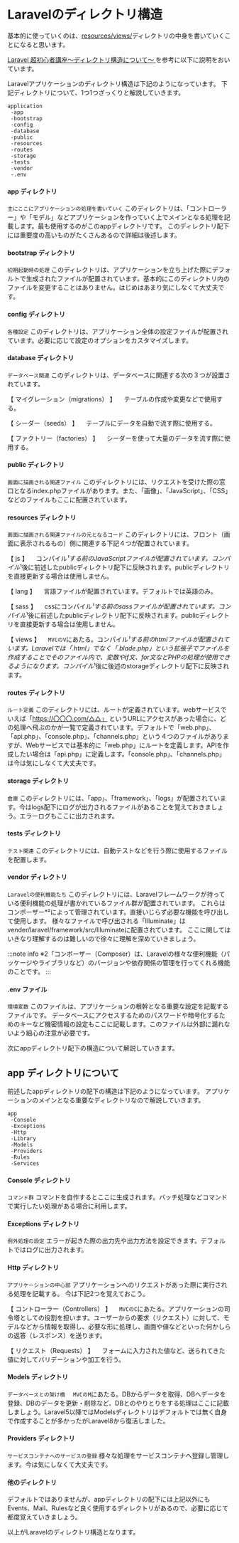 # Laravelのディレクトリ構造

基本的に使っていくのは、[resources/views/](resources/views/)ディレクトリの中身を書いていくことになると思います。

[Laravel 超初心者講座～ディレクトリ構造について～
](https://qiita.com/shuntaro11/items/2a9153f3cacdd1169268)を参考に以下に説明をおいています。


Laravelアプリケーションのディレクトリ構造は下記のようになっています。
下記ディレクトリについて、1つ1つざっくりと解説していきます。

```
application
 -app
 -bootstrap
 -config
 -database
 -public
 -resources
 -routes
 -storage
 -tests
 -vendor
 -.env
```
#### app ディレクトリ 
`主にここにアプリケーションの処理を書いていく`
このディレクトリは、「コントローラー」や「モデル」などアプリケーションを作っていく上でメインとなる処理を記載します。最も使用するのがこのappディレクトリです。
このディレクトリ配下には重要度の高いものがたくさんあるので詳細は後述します。

#### bootstrap ディレクトリ
`初期起動時の処理`
このディレクトリは、アプリケーションを立ち上げた際にデフォルトで生成されたファイルが配置されています。基本的にこのディレクトリ内のファイルを変更することはありません。はじめはあまり気にしなくて大丈夫です。

#### config ディレクトリ
`各種設定`
このディレクトリは、アプリケーション全体の設定ファイルが配置されています。必要に応じて設定のオプションをカスタマイズします。

#### database ディレクトリ
`データベース関連`
このディレクトリは、データベースに関連する次の３つが設置されています。

【 マイグレーション（migrations） 】
　テーブルの作成や変更などで使用する。

【 シーダー（seeds） 】
　テーブルにデータを自動で流す際に使用する。

【 ファクトリー（factories） 】
　シーダーを使って大量のデータを流す際に使用する。

#### public ディレクトリ
`画面に描画される関連ファイル`
このディレクトリには、リクエストを受けた際の窓口となるindex.phpファイルがあります。また、「画像」、「JavaScript」、「CSS」などのファイルもここに配置されています。

#### resources ディレクトリ
`画面に描画される関連ファイルの元となるコード`
このディレクトリには、フロント（画面に表示されるもの）側に関連する下記４つが配置されています。

【 js 】
　コンパイル*¹する前のJavaScriptファイルが配置されています。コンパイル*¹後に前述したpublicディレクトリ配下に反映されます。publicディレクトリを直接更新する場合は使用しません。

【 lang 】
　言語ファイルが配置されています。デフォルトでは英語のみ。

【 sass 】
　cssにコンパイル*¹する前のsassファイルが配置されています。コンパイル*¹後に前述したpublicディレクトリ配下に反映されます。publicディレクトリを直接更新する場合は使用しません。

【 views 】
　`MVCのV`にあたる。コンパイル*¹する前のhtmlファイルが配置されています。Laravelでは「.html」でなく「.blade.php」という拡張子でファイルを作成することでそのファイル内で、変数やif文、for文などPHPの処理が使用できるようになります。コンパイル*¹後に後述のstorageディレクトリ配下に反映されます。



#### routes ディレクトリ
`ルート定義`
このディレクトリには、ルートが定義されています。webサービスでいえば「https://〇〇〇.com/△△」
というURLにアクセスがあった場合に、どの処理へ飛ぶのかが一覧で定義されています。デフォルトで「web.php」、「api.php」、「console.php」、「channels.php」という４つのファイルがありますが、Webサービスでは基本的に「web.php」にルートを定義します。APIを作成したい場合は「api.php」に定義します。「console.php」、「channels.php」は今は気にしなくて大丈夫です。

#### storage ディレクトリ
`倉庫`
このディレクトリには、「app」、「framework」、「logs」が配置されています。今はlogs配下にログが出力されるファイルがあることを覚えておきましょう。エラーログもここに出力されます。

#### tests ディレクトリ
`テスト関連`
このディレクトリには、自動テストなどを行う際に使用するファイルを配置します。

#### vendor ディレクトリ
`Laravelの便利機能たち`
このディレクトリには、Laravelフレームワークが持っている便利機能の処理が書かれているファイル群が配置されています。
これらはコンポーザー*²によって管理されています。直接いじらず必要な機能を呼び出して使用します。
様々なファイルで呼び出される「Illuminate」はvender/laravel/framework/src/Illuminateに配置されています。
ここに関してはいきなり理解するのは難しいので徐々に理解を深めていきましょう。

:::note info
※2「コンポーザー（Composer）は、Laravelの様々な便利機能（パッケージやライブラリなど）のバージョンや依存関係の管理を行ってくれる機能のことです。
:::

#### .env ファイル
`環境変数`
このファイルは、アプリケーションの根幹となる重要な設定を記載するファイルです。
データベースにアクセスするためのパスワードや暗号化するためのキーなど機密情報の設定もここに記載します。このファイルは外部に漏れないよう細心の注意が必要です。

次にappディレクトリ配下の構造について解説していきます。

## app ディレクトリについて
前述したappディレクトリの配下の構造は下記のようになっています。
アプリケーションのメインとなる重要なディレクトリなので解説していきます。

```
app
 -Console
 -Exceptions
 -Http
 -Library
 -Models
 -Providers
 -Rules
 -Services
```

#### Console ディレクトリ
`コマンド群`
コマンドを自作するとここに生成されます。バッチ処理などコマンドで実行したい処理がある場合に利用します。

#### Exceptions ディレクトリ
`例外処理の設定`
エラーが起きた際の出力先や出力方法を設定できます。デフォルトではログに出力されます。

#### Http ディレクトリ
`アプリケーションの中心部`
アプリケーションへのリクエストがあった際に実行される処理を記載する。
今は下記2つを覚えておこう。

【 コントローラー（Controllers） 】
　`MVCのC`にあたる。アプリケーションの司令塔としての役割を担います。ユーザーからの要求（リクエスト）に対して、モデルなどから情報を取得し、必要な形に処理し、画面や値などといった何かしらの返答（レスポンス）を送ります。

【 リクエスト（Requests） 】
　フォームに入力された値など、送られてきた値に対してバリデーションや加工を行う。

#### Models ディレクトリ
`データベースとの架け橋`
　`MVCのM`にあたる。DBからデータを取得、DBへデータを登録、DBのデータを更新・削除など、DBとのやりとりをする処理はここに記載しましょう。Laravel5以降ではModelsディレクトリはデフォルトでは無く自身で作成することが多かったがLaravel8から復活しました。

#### Providers ディレクトリ
`サービスコンテナへのサービスの登録`
様々な処理をサービスコンテナへ登録し管理します。今は気にしなくて大丈夫です。

#### 他のディレクトリ
デフォルトではありませんが、appディレクトリの配下には上記以外にもEvents、Mail、Rulesなど良く使用するディレクトリがあるので、必要に応じて都度覚えていきましょう。

以上がLaravelのディレクトリ構造となります。
